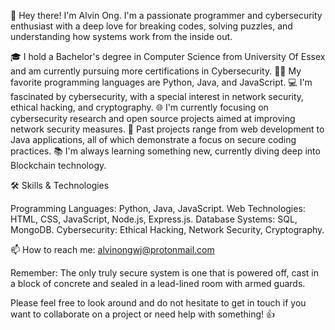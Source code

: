 👋 Hey there! I'm Alvin Ong.
I'm a passionate programmer and cybersecurity enthusiast with a deep love for breaking codes, solving puzzles, and understanding how systems work from the inside out.

🎓 I hold a Bachelor's degree in Computer Science from University Of Essex and am currently pursuing more certifications in Cybersecurity.
🧑‍💻 My favorite programming languages are Python, Java, and JavaScript.
💻 I'm fascinated by cybersecurity, with a special interest in network security, ethical hacking, and cryptography.
🌐 I'm currently focusing on cybersecurity research and open source projects aimed at improving network security measures.
🔭 Past projects range from web development to Java applications, all of which demonstrate a focus on secure coding practices.
📚 I'm always learning something new, currently diving deep into Blockchain technology.

🛠 Skills & Technologies

Programming Languages: Python, Java, JavaScript.
Web Technologies: HTML, CSS, JavaScript, Node.js, Express.js.
Database Systems: SQL, MongoDB.
Cybersecurity: Ethical Hacking, Network Security, Cryptography.

📫 How to reach me: alvinongwj@protonmail.com

Remember: The only truly secure system is one that is powered off, cast in a block of concrete and sealed in a lead-lined room with armed guards.

Please feel free to look around and do not hesitate to get in touch if you want to collaborate on a project or need help with something! 👍

